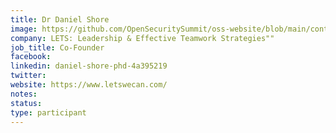 ```yaml
---
title: Dr Daniel Shore
image: https://github.com/OpenSecuritySummit/oss-website/blob/main/content/participant/images/Danielshore.jpg?raw=true
company: LETS: Leadership & Effective Teamwork Strategies""
job_title: Co-Founder
facebook:
linkedin: daniel-shore-phd-4a395219
twitter:
website: https://www.letswecan.com/
notes:
status: 
type: participant
---
```

